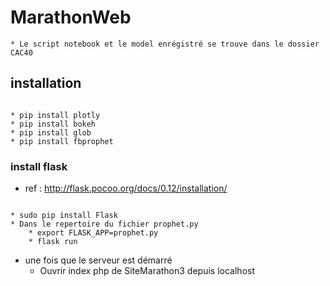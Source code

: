 # MarathonWeb
	* Le script notebook et le model enrégistré se trouve dans le dossier CAC40
## installation
<pre><code>
* pip install plotly
* pip install bokeh
* pip install glob
* pip install fbprophet
</code></pre>
### install flask
* ref  : http://flask.pocoo.org/docs/0.12/installation/
<pre><code>
* sudo pip install Flask
* Dans le repertoire du fichier prophet.py
	* export FLASK_APP=prophet.py
	* flask run </code></pre>
* une fois que le serveur est démarré 
	* Ouvrir index php de SiteMarathon3 depuis localhost
